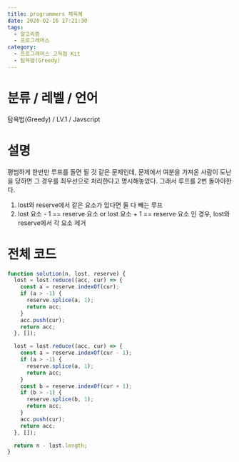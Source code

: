 ```yaml
---
title: programmers 체육복
date: 2020-02-16 17:21:30
tags:
  - 알고리즘
  - 프로그래머스
category:
  - 프로그래머스 고득점 Kit
  - 탐욕법(Greedy)
---
```


# 분류 / 레벨 / 언어

탐욕법(Greedy) / LV.1 / Javscript

# 설명

평범하게 한번만 루프를 돌면 될 것 같은 문제인데,
문제에서 여분을 가져온 사람이 도난을 당하면 그 경우를 최우선으로 처리한다고 명시해놓았다.
그래서 루프를 2번 돌아야한다.

1. lost와 reserve에서 같은 요소가 있다면 둘 다 빼는 루프
2. lost 요소 - 1 == reserve 요소
   or
   lost 요소 + 1 == reserve 요소
   인 경우, lost와 reserve에서 각 요소 제거

# 전체 코드

```javascript
function solution(n, lost, reserve) {
  lost = lost.reduce((acc, cur) => {
    const a = reserve.indexOf(cur);
    if (a > -1) {
      reserve.splice(a, 1);
      return acc;
    }
    acc.push(cur);
    return acc;
  }, []);

  lost = lost.reduce((acc, cur) => {
    const a = reserve.indexOf(cur - 1);
    if (a > -1) {
      reserve.splice(a, 1);
      return acc;
    }
    const b = reserve.indexOf(cur + 1);
    if (b > -1) {
      reserve.splice(b, 1);
      return acc;
    }
    acc.push(cur);
    return acc;
  }, []);

  return n - lost.length;
}
```
